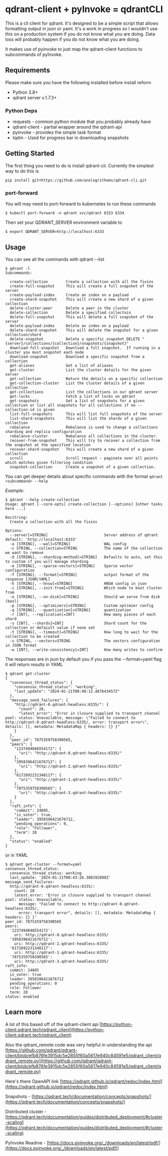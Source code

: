 # qdrant-client + pyInvoke = qdrantCLI

This is a cli client for qdrant.  It's designed to be a simple script that allows formatting output in json or yaml.
It's a work in progress so I wouldn't use this on a production system if you do not know what you are doing. Data loss will
probably happen if you do not know what you are doing.

It makes use of pyinvoke to just map the qdrant-client functions to subcommands of pyInvoke.

## Requirements

Please make sure you have the following installed before install reform

* Python 3.8+
* qdrant server v.1.7.3+

### Python Deps

* requests - common python module that you probably already have
* qdrant-client - partial wrapper around the qdrant-api
* pyinvoke - provides the simple task format
* tqdm - Used for progress bar in downloading snapshots

## Getting Started
The first thing you need to do is install qdrant-cli.  Currently the simplest way to do this is

```
pip install git+https://github.com/analogrithems/qdrant-cli.git
```


### port-forward

You will may need to port-forward to kubernetes to run these commands

```
$ kubectl port-forward -n qdrant svc/qdrant 6333 6334
```

Then set your QDRANT_SERVER environment variable to

```
$ export QDRANT_SERVER=http://localhost:6333
```

## Usage
You can see all the commands with qdrant --list

```
$ qdrant -l
Subcommands:

  create-collection        Create a collection with all the fixins
  create-full-snapshot     This will create a full snapshot of the server
  create-payload-index     Create an index on a payload
  create-shard-snapshot    This will create a new shard of a given collection
  delete-cluster-peer      Delete a peer in the cluster
  delete-collection        Delete a specified collectoin
  delete-full-snapshot     This will delete a full snapshot of the server
  delete-payload-index     Delete an index on a payload
  delete-shard-snapshot    This will delete the snapshot for a given collection/shard
  delete-snapshot          Delete a specific snapshot DELETE "{server}/collections/{collection}/snapshots/{snapshot}"
  download-full-snapshot   Download a full snapshot.  If running in a cluster you must snapshot each node
  download-snapshot        Download a specific snapshot from a collection
  get-aliases              Get a list of aliases
  get-cluster              List the cluster details for the given server
  get-collection           Return the details on a specific collection
  get-collection-cluster   List the cluster details of a given collection
  get-collections          List the collections in our qdrant server
  get-locks                Fetch a list of locks on qdrant
  get-snapshots            Get a list of snapshots for a given collection or list all snapshots for all collections if no --collection-id is given
  list-full-snapshots      This will list full snapshots of the server
  list-shard-snapshots     This will list the shards of a given collection
  rebalance                Rebalance is used to change a collections sharding and replica configuration
  rebalance-cluster        Rebalance all collections in the cluster.
  recover-from-snapshot    This will try to recover a collection from the snapshot at the specified location
  recover-shard-snapshot   This will create a new shard of a given collection
  scroll                   Scroll request - paginate over all points which matches given filtering condition
  snapshot-collection      Create a snapshot of a given collection.
```

You can get deeper details about specific commands with the format `qdrant <subcommand> --help`

*Example:*

```
$ qdrant --help create-collection
Usage: qdrant [--core-opts] create-collection [--options] [other tasks here ...]

Docstring:
  Create a collection with all the fixins

Options:
  --server[=STRING]                         Server address of qdrant default: 'http://localhost:6333'
  -a [STRING], --wal[=STRING]               WAL config
  -c STRING, --collection=STRING            The name of the collection we want to remove
  -d [STRING], --sharding-method[=STRING]   Defaults to auto, set this to custom if you will manage sharding
  -e [STRING], --sparse-vectors[=STRING]    Sparce vector configuration
  -f [STRING], --format[=STRING]            output format of the response [JSON|YAML]
  -h [STRING], --hnsw[=STRING]              HNSW config in json
  -i [STRING], --init-from[=STRING]         Which node to boot cluster from
  -o [STRING], --on-disk[=STRING]           Should we serve from disk (bool)
  -p [STRING], --optimizers[=STRING]        Custom optimzer config
  -q [STRING], --quantization[=STRING]      quantization
  -r [INT], --replication[=INT]             How many pieces of each shard
  -s [INT], --shards[=INT]                  Shard count for the collection or defaiult value if none set
  -t [STRING], --timeout[=STRING]           How long to wait for the collection to be created
  -v STRING, --vectors=STRING               The vectors configuration in JSON format
  -w [INT], --write-consistency[=INT]       How many writes to confirm
```

The responses are in json by default you if you pass the --format=yaml flag it will return results in YAML

```
$ qdrant get-cluster
{
  "consensus_thread_status": {
    "consensus_thread_status": "working",
    "last_update": "2024-01-21T00:40:12.487643457Z"
  },
  "message_send_failures": {
    "http://qdrant-0.qdrant-headless:6335/": {
      "count": 28,
      "latest_error": "Error in closure supplied to transport channel pool: status: Unavailable, message: \"Failed to connect to http://qdrant-0.qdrant-headless:6335/, error: transport error\", details: [], metadata: MetadataMap { headers: {} }"
    }
  },
  "peer_id": 7875359758390565,
  "peers": {
    "1237494046554172": {
      "uri": "http://qdrant-0.qdrant-headless:6335/"
    },
    "3958396421676712": {
      "uri": "http://qdrant-2.qdrant-headless:6335/"
    },
    "6172692231348117": {
      "uri": "http://qdrant-1.qdrant-headless:6335/"
    },
    "7875359758390565": {
      "uri": "http://qdrant-3.qdrant-headless:6335/"
    }
  },
  "raft_info": {
    "commit": 24605,
    "is_voter": true,
    "leader": 3958396421676712,
    "pending_operations": 0,
    "role": "Follower",
    "term": 28
  },
  "status": "enabled"
}
```

or in YAML

```
$ qdrant get-cluster --format=yaml
consensus_thread_status:
  consensus_thread_status: working
  last_update: '2024-01-21T00:43:26.380192898Z'
message_send_failures:
  http://qdrant-0.qdrant-headless:6335/:
    count: 28
    latest_error: 'Error in closure supplied to transport channel pool: status: Unavailable,
      message: "Failed to connect to http://qdrant-0.qdrant-headless:6335/,
      error: transport error", details: [], metadata: MetadataMap { headers: {} }'
peer_id: 7875359758390565
peers:
  '1237494046554172':
    uri: http://qdrant-0.qdrant-headless:6335/
  '3958396421676712':
    uri: http://qdrant-2.qdrant-headless:6335/
  '6172692231348117':
    uri: http://qdrant-1.qdrant-headless:6335/
  '7875359758390565':
    uri: http://qdrant-3.qdrant-headless:6335/
raft_info:
  commit: 24605
  is_voter: true
  leader: 3958396421676712
  pending_operations: 0
  role: Follower
  term: 28
status: enabled
```

## Learn more

A lot of this based off of the qdrant-client api
[https://python-client.qdrant.tech/qdrant_client](https://python-client.qdrant.tech/qdrant_client)

Also the qdrant_remote code was very helpful in understanding the api
[https://github.com/qdrant/qdrant-client/blob/efb876fe3915dc5e2855f60a5617e940c84591e5/qdrant_client/qdrant_remote.py](https://github.com/qdrant/qdrant-client/blob/efb876fe3915dc5e2855f60a5617e940c84591e5/qdrant_client/qdrant_remote.py)

Here's there OpenAPI link
[https://qdrant.github.io/qdrant/redoc/index.html](https://qdrant.github.io/qdrant/redoc/index.html)

Snapshots - [https://qdrant.tech/documentation/concepts/snapshots/](https://qdrant.tech/documentation/concepts/snapshots/)

Distributed cluster - [https://qdrant.tech/documentation/guides/distributed_deployment/#cluster-scaling](https://qdrant.tech/documentation/guides/distributed_deployment/#cluster-scaling)

PyInvoke Readme - [https://docs.pyinvoke.org/_/downloads/en/latest/pdf/](https://docs.pyinvoke.org/_/downloads/en/latest/pdf/)